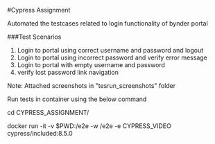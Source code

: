 #Cypress Assignment

Automated the testcases related to login functionality of bynder portal


###Test Scenarios

1. Login to portal using correct username and password and logout
2. Login to portal using incorrect password and verify error message
3. Login to portal with empty username and password
4. verify lost password link navigation

Note: Attached screenshots in "tesrun_screenshots" folder

Run tests in container using the below command

cd CYPRESS_ASSIGNMENT/

docker run -it -v $PWD:/e2e -w /e2e -e CYPRESS_VIDEO cypress/included:8.5.0
